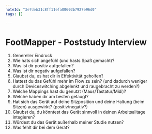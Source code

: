 ```yaml
---
noteId: "3e7deb31c8ff11efa80603b7927e96d0"
tags: []

---
```


# FootMapper - Poststudy Interview

01. Genereller Eindruck
02. Wie hats sich angefühl (und hasts Spaß gemacht)?
03. Was ist dir positiv aufgefallen?
04. Was ist dir negativ aufgefallen?
05. Glaubst du, es hat dir in Effektivität geholfen? 
06. Hattest du das Gefühl mehr im Flow zu sein? (und dadurch weniger durch Deviceswitching abgelenkt und raugebracht zu werden?)
07. Welche Mappings hast du genutzt (Maus/Tastatur/Midi)?
08. Welche haben dir am besten getaugt?
09. Hat sich das Gerät auf deine Sitzposition und deine Haltung (beim Sitzen) ausgewirkt? (positiv/negativ?)
10. Glaubst du, du könntest das Gerät sinnvoll in deinen Arbeitsalltage integieren?
11. Würdest du das Gerät außerhalb meiner Studie nutzen? 
12. Was fehlt dir bei dem Gerät?

